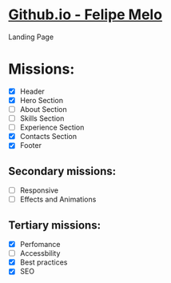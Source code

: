 # <a href="https://felipelipe12.github.io"> Github.io - Felipe Melo </a>
Landing Page

# Missions:

- [X] Header
- [X] Hero Section
- [ ] About Section
- [ ] Skills Section
- [ ] Experience Section
- [X] Contacts Section
- [X] Footer

## Secondary missions:

- [ ] Responsive
- [ ] Effects and Animations

## Tertiary missions:

- [X] Perfomance
- [ ] Accessbility
- [X] Best practices
- [X] SEO